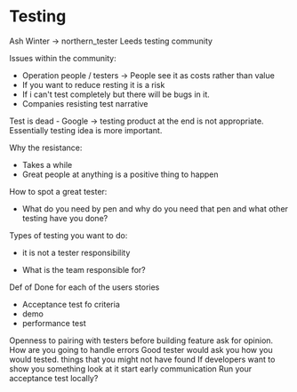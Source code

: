 # Testing

Ash Winter -> northern_tester
Leeds testing community

Issues within the community:

- Operation people / testers -> People see it as costs rather than value
- If you want to reduce resting it is a risk
- If i can't test completely but there will be bugs in it.
- Companies resisting test narrative

Test is dead - Google -> testing product at the end is not appropriate. Essentially testing idea is more important.

Why the resistance:
- Takes a while
- Great people at anything is a positive thing to happen

How to spot a great tester:
- What do you need by pen and why do you need that pen and what other testing have you done?

Types of testing you want to do:
- it is not a tester responsibility

- What is the team responsible for?

Def of Done for each of the users stories
- Acceptance test fo criteria
- demo
- performance test

Openness to pairing with testers
before building feature ask for opinion. How are you going to handle errors
Good tester would ask you how you would tested.
things that you might not have found
If developers want to show you something look at it
start early communication
Run your acceptance test locally?
